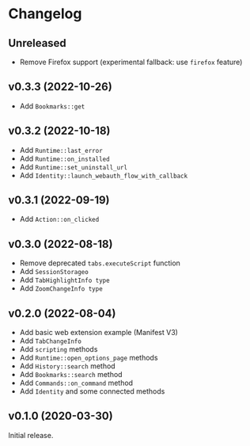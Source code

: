 # Changelog

## Unreleased

- Remove Firefox support (experimental fallback: use `firefox` feature)

## v0.3.3 (2022-10-26)

- Add `Bookmarks::get`

## v0.3.2 (2022-10-18)

- Add `Runtime::last_error`
- Add `Runtime::on_installed`
- Add `Runtime::set_uninstall_url`
- Add `Identity::launch_webauth_flow_with_callback`

## v0.3.1 (2022-09-19)

- Add `Action::on_clicked`

## v0.3.0 (2022-08-18)

- Remove deprecated `tabs.executeScript` function
- Add `SessionStorageo`
- Add `TabHighlightInfo type`
- Add `ZoomChangeInfo type`

## v0.2.0 (2022-08-04)

- Add basic web extension example (Manifest V3)
- Add `TabChangeInfo`
- Add `scripting` methods
- Add `Runtime::open_options_page` methods
- Add `History::search` method
- Add `Bookmarks::search` method
- Add `Commands::on_command` method
- Add `Identity` and some connected methods

## v0.1.0 (2020-03-30)

Initial release.
